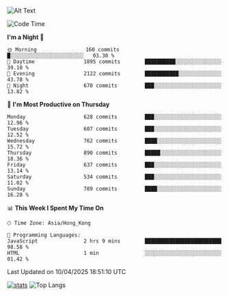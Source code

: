 ![Alt Text](https://media.tenor.com/3Gehha8RO-sAAAAC/goose-dance.gif)

<!--START_SECTION:waka-->
![Code Time](http://img.shields.io/badge/Code%20Time-441%20hrs%2030%20mins-blue)

**I'm a Night 🦉** 

```text
🌞 Morning                160 commits         █░░░░░░░░░░░░░░░░░░░░░░░░   03.30 % 
🌆 Daytime                1895 commits        ██████████░░░░░░░░░░░░░░░   39.10 % 
🌃 Evening                2122 commits        ███████████░░░░░░░░░░░░░░   43.78 % 
🌙 Night                  670 commits         ███░░░░░░░░░░░░░░░░░░░░░░   13.82 % 
```
📅 **I'm Most Productive on Thursday** 

```text
Monday                   628 commits         ███░░░░░░░░░░░░░░░░░░░░░░   12.96 % 
Tuesday                  607 commits         ███░░░░░░░░░░░░░░░░░░░░░░   12.52 % 
Wednesday                762 commits         ████░░░░░░░░░░░░░░░░░░░░░   15.72 % 
Thursday                 890 commits         █████░░░░░░░░░░░░░░░░░░░░   18.36 % 
Friday                   637 commits         ███░░░░░░░░░░░░░░░░░░░░░░   13.14 % 
Saturday                 534 commits         ███░░░░░░░░░░░░░░░░░░░░░░   11.02 % 
Sunday                   789 commits         ████░░░░░░░░░░░░░░░░░░░░░   16.28 % 
```


📊 **This Week I Spent My Time On** 

```text
🕑︎ Time Zone: Asia/Hong_Kong

💬 Programming Languages: 
JavaScript               2 hrs 9 mins        █████████████████████████   98.58 % 
HTML                     1 min               ░░░░░░░░░░░░░░░░░░░░░░░░░   01.42 % 
```


 Last Updated on 10/04/2025 18:51:10 UTC
<!--END_SECTION:waka-->
[![stats](https://github-readme-stats-rose-phi.vercel.app/api?username=jxncted&count_private=true)](https://github.com/jxncted/github-readme-stats)
![Top Langs](https://github-readme-stats-rose-phi.vercel.app/api/top-langs/?username=jxncted\&layout=compact&hide=c,assembly,jupyter%20notebook)
